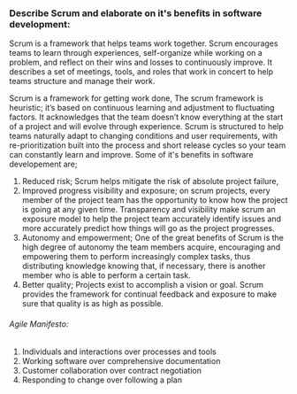 ### Describe Scrum and elaborate on it's benefits in software development:

Scrum is a framework that helps teams work together. Scrum encourages teams to learn through experiences, self-organize while working on a problem, and reflect on their wins and losses to continuously improve.  It describes a set of meetings, tools, and roles that work in concert to help teams structure and manage their work.


 Scrum is a framework for getting work done, The scrum framework is heuristic; it’s based on continuous learning and adjustment to fluctuating factors. It acknowledges that the team doesn’t know everything at the start of a project and will evolve through experience. Scrum is structured to help teams naturally adapt to changing conditions and user requirements, with re-prioritization built into the process and short release cycles so your team can constantly learn and improve.
 Some of it's benefits in software developement are;
 1. Reduced risk; Scrum helps mitigate the risk of absolute project failure,
 2. Improved progress visibility and exposure; on scrum projects, every member of the project team has the opportunity to know how the project is going at any given time. Transparency and visibility make scrum an exposure model to help the project team accurately identify issues and more accurately predict how things will go as the project progresses. 
 3. Autonomy and empowerment; One of the great benefits of Scrum is the high degree of autonomy the team members acquire, encouraging and empowering them to perform increasingly complex tasks, thus distributing knowledge knowing that, if necessary, there is another member who is able to perform a certain task.
 4. Better quality; Projects exist to accomplish a vision or goal. Scrum provides the framework for continual feedback and exposure to make sure that quality is as high as possible. 

 ###### Agile Manifesto:
 1. Individuals and interactions over processes and tools
 2. Working software over comprehensive documentation
 3. Customer collaboration over contract negotiation
 4. Responding to change over following a plan